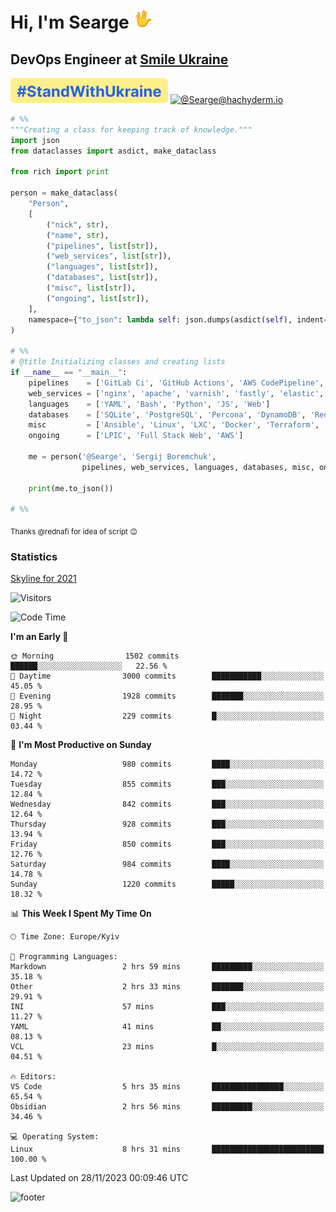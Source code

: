 # Hi, I'm Searge <img src="images/vulcan.webp" style="display: inline-block; margin: 0; height: 2rem" alt="Vulcan salute" />

## DevOps Engineer at [Smile Ukraine](https://smile-ukraine.com/en)

[![Stand With Ukraine](https://raw.githubusercontent.com/vshymanskyy/StandWithUkraine/main/badges/StandWithUkraine.svg)](https://stand-with-ukraine.pp.ua)
<a rel="me" href="https://hachyderm.io/@Searge">![@Searge@hachyderm.io](https://img.shields.io/badge/-@Searge-%232B90D9?logo=mastodon&logoColor=white)</a>

```python
# %%
"""Creating a class for keeping track of knowledge."""
import json
from dataclasses import asdict, make_dataclass

from rich import print

person = make_dataclass(
    "Person",
    [
        ("nick", str),
        ("name", str),
        ("pipelines", list[str]),
        ("web_services", list[str]),
        ("languages", list[str]),
        ("databases", list[str]),
        ("misc", list[str]),
        ("ongoing", list[str]),
    ],
    namespace={"to_json": lambda self: json.dumps(asdict(self), indent=4)},
)

# %%
# @title Initializing classes and creating lists
if __name__ == "__main__":
    pipelines    = ['GitLab Ci', 'GitHub Actions', 'AWS CodePipeline', 'Jenkins']
    web_services = ['nginx', 'apache', 'varnish', 'fastly', 'elastic', 'solr']
    languages    = ['YAML', 'Bash', 'Python', 'JS', 'Web']
    databases    = ['SQLite', 'PostgreSQL', 'Percona', 'DynamoDB', 'Redis']
    misc         = ['Ansible', 'Linux', 'LXC', 'Docker', 'Terraform', 'AWS']
    ongoing      = ['LPIC', 'Full Stack Web', 'AWS']

    me = person('@Searge', 'Sergij Boremchuk',
                pipelines, web_services, languages, databases, misc, ongoing)

    print(me.to_json())

# %%

```

<sub>Thanks @rednafi for idea of script :wink:</sub>

### Statistics

[Skyline for 2021](https://skyline.github.com/Searge/2021)

![Visitors](https://komarev.com/ghpvc/?username=searge&label=Profile%20views&color=0e75b6&style=flat) 
<!--START_SECTION:waka-->
![Code Time](http://img.shields.io/badge/Code%20Time-2%2C335%20hrs%2049%20mins-blue)

**I'm an Early 🐤** 

```text
🌞 Morning                1502 commits        ██████░░░░░░░░░░░░░░░░░░░   22.56 % 
🌆 Daytime                3000 commits        ███████████░░░░░░░░░░░░░░   45.05 % 
🌃 Evening                1928 commits        ███████░░░░░░░░░░░░░░░░░░   28.95 % 
🌙 Night                  229 commits         █░░░░░░░░░░░░░░░░░░░░░░░░   03.44 % 
```
📅 **I'm Most Productive on Sunday** 

```text
Monday                   980 commits         ████░░░░░░░░░░░░░░░░░░░░░   14.72 % 
Tuesday                  855 commits         ███░░░░░░░░░░░░░░░░░░░░░░   12.84 % 
Wednesday                842 commits         ███░░░░░░░░░░░░░░░░░░░░░░   12.64 % 
Thursday                 928 commits         ███░░░░░░░░░░░░░░░░░░░░░░   13.94 % 
Friday                   850 commits         ███░░░░░░░░░░░░░░░░░░░░░░   12.76 % 
Saturday                 984 commits         ████░░░░░░░░░░░░░░░░░░░░░   14.78 % 
Sunday                   1220 commits        █████░░░░░░░░░░░░░░░░░░░░   18.32 % 
```


📊 **This Week I Spent My Time On** 

```text
🕑︎ Time Zone: Europe/Kyiv

💬 Programming Languages: 
Markdown                 2 hrs 59 mins       █████████░░░░░░░░░░░░░░░░   35.18 % 
Other                    2 hrs 33 mins       ███████░░░░░░░░░░░░░░░░░░   29.91 % 
INI                      57 mins             ███░░░░░░░░░░░░░░░░░░░░░░   11.27 % 
YAML                     41 mins             ██░░░░░░░░░░░░░░░░░░░░░░░   08.13 % 
VCL                      23 mins             █░░░░░░░░░░░░░░░░░░░░░░░░   04.51 % 

🔥 Editors: 
VS Code                  5 hrs 35 mins       ████████████████░░░░░░░░░   65.54 % 
Obsidian                 2 hrs 56 mins       █████████░░░░░░░░░░░░░░░░   34.46 % 

💻 Operating System: 
Linux                    8 hrs 31 mins       █████████████████████████   100.00 % 
```


 Last Updated on 28/11/2023 00:09:46 UTC
<!--END_SECTION:waka-->

![footer](https://capsule-render.vercel.app/api?type=waving&color=gradient&customColorList=14,21&height=82&section=footer)
